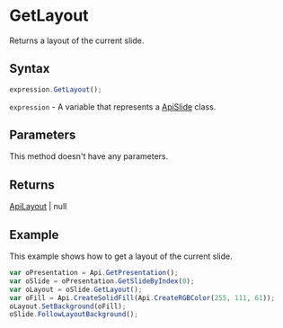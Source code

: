 # GetLayout

Returns a layout of the current slide.

## Syntax

```javascript
expression.GetLayout();
```

`expression` - A variable that represents a [ApiSlide](../ApiSlide.md) class.

## Parameters

This method doesn't have any parameters.

## Returns

[ApiLayout](../../ApiLayout/ApiLayout.md) \| null

## Example

This example shows how to get a layout of the current slide.

```javascript
var oPresentation = Api.GetPresentation();
var oSlide = oPresentation.GetSlideByIndex(0);
var oLayout = oSlide.GetLayout();
var oFill = Api.CreateSolidFill(Api.CreateRGBColor(255, 111, 61));
oLayout.SetBackground(oFill);
oSlide.FollowLayoutBackground();
```

